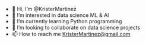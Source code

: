 - 👋 Hi, I’m @KristerMartinez
- 👀 I’m interested in data science ML & AI
- 🌱 I’m currently learning Python programming
- 💞️ I’m looking to collaborate on data science projects
- 📫 How to reach me KristerMartinez@gmail.com

<!---
KristerMartinez/KristerMartinez is a ✨ special ✨ repository because its `README.md` (this file) appears on your GitHub profile.
You can click the Preview link to take a look at your changes.
--->
